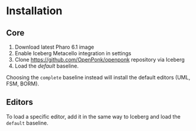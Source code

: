 # Installation

## Core

1. Download latest Pharo 6.1 image
2. Enable Iceberg Metacello integration in settings
2. Clone <https://github.com/OpenPonk/openponk> repository via Iceberg
3. Load the *default* baseline.

Choosing the `complete` baseline instead will install the default editors (UML, FSM, BORM).

## Editors

To load a specific editor, add it in the same way to Iceberg and load the `default` baseline.
